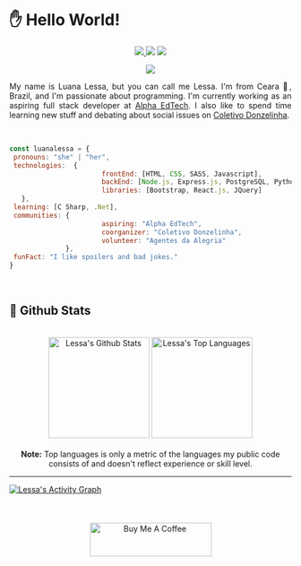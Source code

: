<h1>✋  Hello World! </h1>

<p align = "center" > 
<a href="https://www.linkedin.com/in/luanalessa/"><img src = "https://img.shields.io/badge/-luanalessa-blue?style=flat-square&logo=Linkedin&logoColor=white&link=https://www.linkedin.com/in/luanalessa/)" /> </a>
<a href="mailto:lessalsn@gmail.com"><img src = "https://img.shields.io/badge/-lessalsn@gmail.com-c14438?style=flat-square&logo=Gmail&logoColor=white&link=mailto:lessalsn@gmail.com)](mailto:kanna6501@gmail.com" /></a>
<a href="https://www.instagram.com/lessalsn/"><img src = "https://img.shields.io/badge/-lessalsn-purple?style=flat-square&logo=instagram&logoColor=white&link=https://instagram.com/lessalsn/)" /></a>
</p>

<p align = "center" >
<a href="https://github.com/DenverCoder1/readme-typing-svg"><img src="https://readme-typing-svg.herokuapp.com?lines=Aspiring+Full+Stack+Developer;Always%20learning%20new%20things&center=true&title_color=79c0ff"></a>
</p>  
<p align="justify">My name is Luana Lessa, but you can call me Lessa. I'm from Ceara 🌵, Brazil, and I'm  passionate about programming. I'm currently working as an aspiring full stack developer at <a href="https://sejaalphaedtech.org.br/">Alpha EdTech</a>. I also like to spend time learning new stuff and debating about social issues on <a href="https://www.instagram.com/coletivodonzelinha/">Coletivo Donzelinha</a>. </p></br>


 
 
 ```javascript
const luanalessa = {
  pronouns: "she" | "her",
  technologies:  {
                        frontEnd: [HTML, CSS, SASS, Javascript],
                        backEnd: [Node.js, Express.js, PostgreSQL, Python],
                        libraries: [Bootstrap, React.js, JQuery]
    },
  learning: [C Sharp, .Net],
  communities: {
                        aspiring: "Alpha EdTech",
                        coorganizer: "Coletivo Donzelinha",
                        volunteer: "Agentes da Alegria"                      
               },
  funFact: "I like spoilers and bad jokes."
}
```


<br/>

<h2>📃 Github Stats</h2>


<br/>

<div align="center">
    <a href="#"><img alt="Lessa's Github Stats" src="https://github-readme-stats.vercel.app/api?username=luanalessa&show_icons=true&include_all_commits=true&count_private=true&theme=react&hide_border=true&bg_color=161b22&title_color=79c0ff&icon_color=79c0ff" height="180"/></a>
    <a href="#"><img alt="Lessa's Top Languages" src="https://github-readme-stats.vercel.app/api/top-langs/?username=luanalessa&langs_count=10&layout=compact&theme=react&hide_border=true&bg_color=161b22&title_color=79c0ff&icon_color=79c0ff" height="180"/></a>
    <br/>
     <br/>
    <b>Note:</b> Top languages is only a metric of the languages my public code consists of and doesn't reflect experience or skill level.
  </div>

  <hr/>

  <div>
    <a href="#"><img alt="Lessa's Activity Graph" src="https://activity-graph.herokuapp.com/graph?username=luanalessa&custom_title=Luana%20Lessa's%20Contribution%20Graph&bg_color=161b22&color=79c0ff&line=ffffff&point=79c0ff&hide_border=true" /></a>
  <div> 

<br/>
<br/>
<br/>

<div align="center">
<a href="https://www.buymeacoffee.com/luanalessa" target="blank"><img src="https://cdn.buymeacoffee.com/buttons/v2/default-blue.png" alt="Buy Me A Coffee" style="height: 60px !important;width: 217px !important;" ></a>
   </div>
